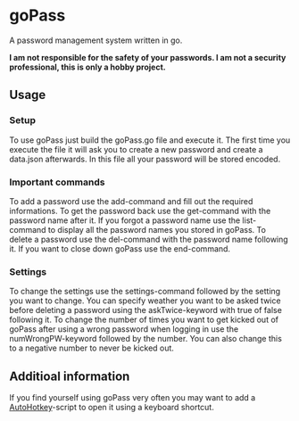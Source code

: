 
# goPass

A password management system written in go.

**I am not responsible for the safety of your passwords. I am not a security professional, this is only a hobby project.**

## Usage

### Setup

To use goPass just build the goPass.go file and execute it. The first time you execute the file it will ask you to create a new password and create a data.json afterwards. In this file all your password will be stored encoded.

### Important commands

To add a password use the add-command and fill out the required informations. To get the password back use the get-command with the password name after it. If you forgot a password name use the list-command to display all the password names you stored in goPass. To delete a password use the del-command with the password name following it. If you want to close down goPass use the end-command.

### Settings

To change the settings use the settings-command followed by the setting you want to change. You can specify weather you want to be asked twice before deleting a password using the askTwice-keyword with true of false following it. To change the number of times you want to get kicked out of goPass after using a wrong password when logging in use the numWrongPW-keyword followed by the number. You can also change this to a negative number to never be kicked out.

## Additioal information

If you find yourself using goPass very often you may want to add a [AutoHotkey](https://www.autohotkey.com/)-script to open it using a keyboard shortcut.